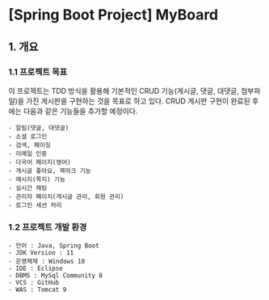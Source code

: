 # [Spring Boot Project] MyBoard
## 1. 개요
### 1.1 프로젝트 목표
이 프로젝트는 TDD 방식을 활용해 기본적인 CRUD 기능(게시글, 댓글, 대댓글, 첨부파일)을 가진 게시판을 구현하는 것을 목표로 하고 있다. CRUD 게시판 구현이 완료된 후에는 다음과 같은 기능들을 추가할 예정이다.

	- 알림(댓글, 대댓글)
	- 소셜 로그인
	- 검색, 페이징
	- 이메일 인증
	- 다국어 페이지(영어)
	- 게시글 좋아요, 북마크 기능
	- 메시지(쪽지) 기능
	- 실시간 채팅
	- 관리자 페이지(게시글 관리, 회원 관리)
	- 로그인 세션 처리

### 1.2 프로젝트 개발 환경

	- 언어 : Java, Spring Boot
	- JDK Version : 11
	- 운영체제 : Windows 10
	- IDE : Eclipse
	- DBMS : MySql Community 8
	- VCS : GitHub
	- WAS : Tomcat 9
	
